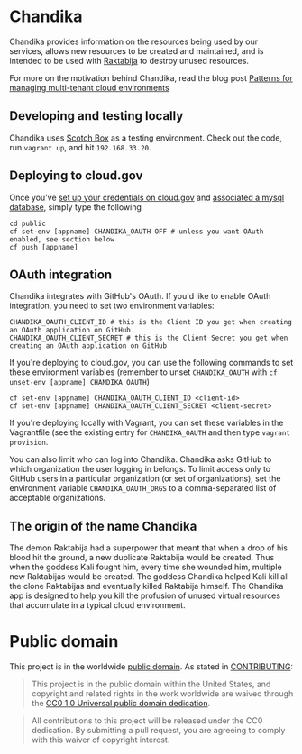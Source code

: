 # Chandika

Chandika provides information on the resources being used by our services, allows new resources to be created and maintained, and is intended to be used with [Raktabija](https://github.com/18F/raktabija) to destroy unused resources.

For more on the motivation behind Chandika, read the blog post [Patterns for managing multi-tenant cloud environments](https://18f.gsa.gov/2016/08/10/patterns-for-managing-multi-tenant-cloud-environments/)

## Developing and testing locally

Chandika uses [Scotch Box](https://box.scotch.io/) as a testing environment. Check out the code, run `vagrant up`, and hit `192.168.33.20`.

## Deploying to cloud.gov

Once you've [set up your credentials on cloud.gov](https://docs.cloud.gov/getting-started/setup/) and [associated a mysql database](https://docs.cloud.gov/apps/managed-services/), simply type the following

```
cd public
cf set-env [appname] CHANDIKA_OAUTH OFF # unless you want OAuth enabled, see section below
cf push [appname]
```

## OAuth integration

Chandika integrates with GitHub's OAuth. If you'd like to enable OAuth integration, you need to set two environment variables:

```
CHANDIKA_OAUTH_CLIENT_ID # this is the Client ID you get when creating an OAuth application on GitHub
CHANDIKA_OAUTH_CLIENT_SECRET # this is the Client Secret you get when creating an OAuth application on GitHub
```

If you're deploying to cloud.gov, you can use the following commands to set these environment variables (remember to unset `CHANDIKA_OAUTH` with `cf unset-env [appname] CHANDIKA_OAUTH`)

```
cf set-env [appname] CHANDIKA_OAUTH_CLIENT_ID <client-id>
cf set-env [appname] CHANDIKA_OAUTH_CLIENT_SECRET <client-secret>
```

If you're deploying locally with Vagrant, you can set these variables in the Vagrantfile (see the existing entry for `CHANDIKA_OAUTH` and then type `vagrant provision`.

You can also limit who can log into Chandika. Chandika asks GitHub to which organization the user logging in belongs. To limit access only to GitHub users in a particular organization (or set of organizations), set the environment variable `CHANDIKA_OAUTH_ORGS` to a comma-separated list of acceptable organizations.

## The origin of the name Chandika

The demon Raktabija had a superpower that meant that when a drop of his blood hit the ground, a new duplicate Raktabija would be created. Thus when the goddess Kali fought him, every time she wounded him, multiple new Raktabijas would be created. The goddess Chandika helped Kali kill all the clone Raktabijas and eventually killed Raktabija himself. The Chandika app is designed to help you kill the profusion of unused virtual resources that accumulate in a typical cloud environment.

# Public domain

This project is in the worldwide [public domain](LICENSE.md). As stated in [CONTRIBUTING](CONTRIBUTING.md):

> This project is in the public domain within the United States, and copyright and related rights in the work worldwide are waived through the [CC0 1.0 Universal public domain dedication](https://creativecommons.org/publicdomain/zero/1.0/).

> All contributions to this project will be released under the CC0 dedication. By submitting a pull request, you are agreeing to comply with this waiver of copyright interest.
